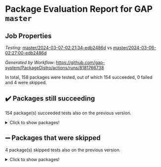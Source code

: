 # Package Evaluation Report for GAP `master`

## Job Properties

*Testing:* [master/2024-03-07-02:21:34-edb2486d](https://github.com/gap-system/PackageDistro/blob/data/reports/master/2024-03-07-02:21:34-edb2486d) vs [master/2024-03-06-02:27:00-edb2486d](https://github.com/gap-system/PackageDistro/blob/data/reports/master/2024-03-06-02:27:00-edb2486d)

*Generated by Workflow:* https://github.com/gap-system/PackageDistro/actions/runs/8181766738

In total, 158 packages were tested, out of which 154 succeeded, 0 failed and 4 were skipped.

## :heavy_check_mark: Packages still succeeding

154 package(s) succeeded tests also on the previous version.
<details><summary>Click to show packages!</summary>

- 4ti2interface 2023.02-04 [(success)](https://github.com/gap-system/PackageDistro/actions/runs/8181766738/job/22372220166)
- ace 5.6.2 [(success)](https://github.com/gap-system/PackageDistro/actions/runs/8181766738/job/22372220268)
- aclib 1.3.2 [(success)](https://github.com/gap-system/PackageDistro/actions/runs/8181766738/job/22372220374)
- agt 0.3.1 [(success)](https://github.com/gap-system/PackageDistro/actions/runs/8181766738/job/22372220483)
- alnuth 3.2.1 [(success)](https://github.com/gap-system/PackageDistro/actions/runs/8181766738/job/22372220595)
- anupq 3.3.0 [(success)](https://github.com/gap-system/PackageDistro/actions/runs/8181766738/job/22372220705)
- atlasrep 2.1.8 [(success)](https://github.com/gap-system/PackageDistro/actions/runs/8181766738/job/22372220818)
- autodoc 2023.06.19 [(success)](https://github.com/gap-system/PackageDistro/actions/runs/8181766738/job/22372220923)
- automata 1.15 [(success)](https://github.com/gap-system/PackageDistro/actions/runs/8181766738/job/22372222806)
- automgrp 1.3.2 [(success)](https://github.com/gap-system/PackageDistro/actions/runs/8181766738/job/22372223185)
- autpgrp 1.11 [(success)](https://github.com/gap-system/PackageDistro/actions/runs/8181766738/job/22372223486)
- cap 2024.02-05 [(success)](https://github.com/gap-system/PackageDistro/actions/runs/8181766738/job/22372225227)
- caratinterface 2.3.6 [(success)](https://github.com/gap-system/PackageDistro/actions/runs/8181766738/job/22372225487)
- cddinterface 2022.11.01 [(success)](https://github.com/gap-system/PackageDistro/actions/runs/8181766738/job/22372225789)
- circle 1.6.6 [(success)](https://github.com/gap-system/PackageDistro/actions/runs/8181766738/job/22372225919)
- classicpres 1.22 [(success)](https://github.com/gap-system/PackageDistro/actions/runs/8181766738/job/22372226042)
- cohomolo 1.6.11 [(success)](https://github.com/gap-system/PackageDistro/actions/runs/8181766738/job/22372226179)
- congruence 1.2.5 [(success)](https://github.com/gap-system/PackageDistro/actions/runs/8181766738/job/22372226319)
- corelg 1.56 [(success)](https://github.com/gap-system/PackageDistro/actions/runs/8181766738/job/22372226445)
- crime 1.6 [(success)](https://github.com/gap-system/PackageDistro/actions/runs/8181766738/job/22372226600)
- crisp 1.4.6 [(success)](https://github.com/gap-system/PackageDistro/actions/runs/8181766738/job/22372226773)
- crypting 0.10.4 [(success)](https://github.com/gap-system/PackageDistro/actions/runs/8181766738/job/22372226921)
- cryst 4.1.27 [(success)](https://github.com/gap-system/PackageDistro/actions/runs/8181766738/job/22372227105)
- crystcat 1.1.10 [(success)](https://github.com/gap-system/PackageDistro/actions/runs/8181766738/job/22372227285)
- ctbllib 1.3.7 [(success)](https://github.com/gap-system/PackageDistro/actions/runs/8181766738/job/22372227458)
- cubefree 1.19 [(success)](https://github.com/gap-system/PackageDistro/actions/runs/8181766738/job/22372227632)
- curlinterface 2.3.2 [(success)](https://github.com/gap-system/PackageDistro/actions/runs/8181766738/job/22372227853)
- cvec 2.8.1 [(success)](https://github.com/gap-system/PackageDistro/actions/runs/8181766738/job/22372228015)
- datastructures 0.3.0 [(success)](https://github.com/gap-system/PackageDistro/actions/runs/8181766738/job/22372228199)
- deepthought 1.0.6 [(success)](https://github.com/gap-system/PackageDistro/actions/runs/8181766738/job/22372228394)
- design 1.8 [(success)](https://github.com/gap-system/PackageDistro/actions/runs/8181766738/job/22372228556)
- difsets 2.3.1 [(success)](https://github.com/gap-system/PackageDistro/actions/runs/8181766738/job/22372228758)
- digraphs 1.7.1 [(success)](https://github.com/gap-system/PackageDistro/actions/runs/8181766738/job/22372228915)
- edim 1.3.8 [(success)](https://github.com/gap-system/PackageDistro/actions/runs/8181766738/job/22372229070)
- example 4.3.4 [(success)](https://github.com/gap-system/PackageDistro/actions/runs/8181766738/job/22372229229)
- examplesforhomalg 2023.10-01 [(success)](https://github.com/gap-system/PackageDistro/actions/runs/8181766738/job/22372229385)
- factint 1.6.3 [(success)](https://github.com/gap-system/PackageDistro/actions/runs/8181766738/job/22372229592)
- ferret 1.0.10 [(success)](https://github.com/gap-system/PackageDistro/actions/runs/8181766738/job/22372229773)
- fga 1.5.0 [(success)](https://github.com/gap-system/PackageDistro/actions/runs/8181766738/job/22372229964)
- fining 1.5.6 [(success)](https://github.com/gap-system/PackageDistro/actions/runs/8181766738/job/22372230136)
- float 1.0.4 [(success)](https://github.com/gap-system/PackageDistro/actions/runs/8181766738/job/22372230307)
- format 1.4.4 [(success)](https://github.com/gap-system/PackageDistro/actions/runs/8181766738/job/22372230509)
- forms 1.2.9 [(success)](https://github.com/gap-system/PackageDistro/actions/runs/8181766738/job/22372230708)
- fplsa 1.2.6 [(success)](https://github.com/gap-system/PackageDistro/actions/runs/8181766738/job/22372230942)
- fr 2.4.13 [(success)](https://github.com/gap-system/PackageDistro/actions/runs/8181766738/job/22372231123)
- francy 2.0.3 [(success)](https://github.com/gap-system/PackageDistro/actions/runs/8181766738/job/22372231347)
- fwtree 1.3 [(success)](https://github.com/gap-system/PackageDistro/actions/runs/8181766738/job/22372231507)
- gapdoc 1.6.7 [(success)](https://github.com/gap-system/PackageDistro/actions/runs/8181766738/job/22372231677)
- gauss 2023.02-04 [(success)](https://github.com/gap-system/PackageDistro/actions/runs/8181766738/job/22372231852)
- gaussforhomalg 2023.11-01 [(success)](https://github.com/gap-system/PackageDistro/actions/runs/8181766738/job/22372232052)
- gbnp 1.0.5 [(success)](https://github.com/gap-system/PackageDistro/actions/runs/8181766738/job/22372232232)
- generalizedmorphismsforcap 2024.01-01 [(success)](https://github.com/gap-system/PackageDistro/actions/runs/8181766738/job/22372232460)
- genss 1.6.8 [(success)](https://github.com/gap-system/PackageDistro/actions/runs/8181766738/job/22372232651)
- gradedmodules 2024.01-01 [(success)](https://github.com/gap-system/PackageDistro/actions/runs/8181766738/job/22372232842)
- gradedringforhomalg 2023.08-01 [(success)](https://github.com/gap-system/PackageDistro/actions/runs/8181766738/job/22372233035)
- grape 4.9.0 [(success)](https://github.com/gap-system/PackageDistro/actions/runs/8181766738/job/22372233225)
- groupoids 1.74 [(success)](https://github.com/gap-system/PackageDistro/actions/runs/8181766738/job/22372233400)
- grpconst 2.6.5 [(success)](https://github.com/gap-system/PackageDistro/actions/runs/8181766738/job/22372233570)
- guarana 0.96.3 [(success)](https://github.com/gap-system/PackageDistro/actions/runs/8181766738/job/22372233772)
- guava 3.18 [(success)](https://github.com/gap-system/PackageDistro/actions/runs/8181766738/job/22372233954)
- hap 1.62 [(success)](https://github.com/gap-system/PackageDistro/actions/runs/8181766738/job/22372234116)
- hapcryst 0.1.15 [(success)](https://github.com/gap-system/PackageDistro/actions/runs/8181766738/job/22372234323)
- hecke 1.5.3 [(success)](https://github.com/gap-system/PackageDistro/actions/runs/8181766738/job/22372234491)
- help 3.5 [(success)](https://github.com/gap-system/PackageDistro/actions/runs/8181766738/job/22372234659)
- homalg 2024.01-01 [(success)](https://github.com/gap-system/PackageDistro/actions/runs/8181766738/job/22372234808)
- homalgtocas 2023.11-01 [(success)](https://github.com/gap-system/PackageDistro/actions/runs/8181766738/job/22372234943)
- idrel 2.46 [(success)](https://github.com/gap-system/PackageDistro/actions/runs/8181766738/job/22372235078)
- images 1.3.2 [(success)](https://github.com/gap-system/PackageDistro/actions/runs/8181766738/job/22372235235)
- intpic 0.3.0 [(success)](https://github.com/gap-system/PackageDistro/actions/runs/8181766738/job/22372235356)
- io 4.8.2 [(success)](https://github.com/gap-system/PackageDistro/actions/runs/8181766738/job/22372235501)
- io_forhomalg 2023.02-04 [(success)](https://github.com/gap-system/PackageDistro/actions/runs/8181766738/job/22372235637)
- irredsol 1.4.4 [(success)](https://github.com/gap-system/PackageDistro/actions/runs/8181766738/job/22372235771)
- json 2.2.0 [(success)](https://github.com/gap-system/PackageDistro/actions/runs/8181766738/job/22372235894)
- jupyterkernel 1.5.0 [(success)](https://github.com/gap-system/PackageDistro/actions/runs/8181766738/job/22372235996)
- jupyterviz 1.5.6 [(success)](https://github.com/gap-system/PackageDistro/actions/runs/8181766738/job/22372236116)
- kan 1.37 [(success)](https://github.com/gap-system/PackageDistro/actions/runs/8181766738/job/22372236220)
- kbmag 1.5.11 [(success)](https://github.com/gap-system/PackageDistro/actions/runs/8181766738/job/22372236316)
- laguna 3.9.6 [(success)](https://github.com/gap-system/PackageDistro/actions/runs/8181766738/job/22372236426)
- liealgdb 2.2.1 [(success)](https://github.com/gap-system/PackageDistro/actions/runs/8181766738/job/22372236554)
- liepring 2.8 [(success)](https://github.com/gap-system/PackageDistro/actions/runs/8181766738/job/22372236687)
- liering 2.4.2 [(success)](https://github.com/gap-system/PackageDistro/actions/runs/8181766738/job/22372236816)
- linearalgebraforcap 2024.02-02 [(success)](https://github.com/gap-system/PackageDistro/actions/runs/8181766738/job/22372236953)
- localizeringforhomalg 2023.10-01 [(success)](https://github.com/gap-system/PackageDistro/actions/runs/8181766738/job/22372237085)
- loops 3.4.3 [(success)](https://github.com/gap-system/PackageDistro/actions/runs/8181766738/job/22372237206)
- lpres 1.0.3 [(success)](https://github.com/gap-system/PackageDistro/actions/runs/8181766738/job/22372237341)
- majoranaalgebras 1.5.1 [(success)](https://github.com/gap-system/PackageDistro/actions/runs/8181766738/job/22372237527)
- mapclass 1.4.6 [(success)](https://github.com/gap-system/PackageDistro/actions/runs/8181766738/job/22372237666)
- matgrp 0.70 [(success)](https://github.com/gap-system/PackageDistro/actions/runs/8181766738/job/22372237798)
- matricesforhomalg 2024.02-01 [(success)](https://github.com/gap-system/PackageDistro/actions/runs/8181766738/job/22372237958)
- modisom 2.5.4 [(success)](https://github.com/gap-system/PackageDistro/actions/runs/8181766738/job/22372238108)
- modulepresentationsforcap 2024.01-04 [(success)](https://github.com/gap-system/PackageDistro/actions/runs/8181766738/job/22372238255)
- modules 2024.01-01 [(success)](https://github.com/gap-system/PackageDistro/actions/runs/8181766738/job/22372238414)
- monoidalcategories 2024.02-04 [(success)](https://github.com/gap-system/PackageDistro/actions/runs/8181766738/job/22372238565)
- nconvex 2022.09-01 [(success)](https://github.com/gap-system/PackageDistro/actions/runs/8181766738/job/22372238720)
- nilmat 1.4.2 [(success)](https://github.com/gap-system/PackageDistro/actions/runs/8181766738/job/22372238866)
- nock 1.5 [(success)](https://github.com/gap-system/PackageDistro/actions/runs/8181766738/job/22372239012)
- normalizinterface 1.3.6 [(success)](https://github.com/gap-system/PackageDistro/actions/runs/8181766738/job/22372239164)
- nq 2.5.11 [(success)](https://github.com/gap-system/PackageDistro/actions/runs/8181766738/job/22372239341)
- numericalsgps 1.3.1 [(success)](https://github.com/gap-system/PackageDistro/actions/runs/8181766738/job/22372239509)
- openmath 11.5.3 [(success)](https://github.com/gap-system/PackageDistro/actions/runs/8181766738/job/22372239667)
- orb 4.9.0 [(success)](https://github.com/gap-system/PackageDistro/actions/runs/8181766738/job/22372239860)
- packagemanager 1.4.3 [(success)](https://github.com/gap-system/PackageDistro/actions/runs/8181766738/job/22372240062)
- patternclass 2.4.3 [(success)](https://github.com/gap-system/PackageDistro/actions/runs/8181766738/job/22372240267)
- permut 2.0.5 [(success)](https://github.com/gap-system/PackageDistro/actions/runs/8181766738/job/22372240485)
- polenta 1.3.10 [(success)](https://github.com/gap-system/PackageDistro/actions/runs/8181766738/job/22372240641)
- polymaking 0.8.7 [(success)](https://github.com/gap-system/PackageDistro/actions/runs/8181766738/job/22372240778)
- primgrp 3.4.4 [(success)](https://github.com/gap-system/PackageDistro/actions/runs/8181766738/job/22372240936)
- profiling 2.5.4 [(success)](https://github.com/gap-system/PackageDistro/actions/runs/8181766738/job/22372241104)
- qdistrnd 0.9.4 [(success)](https://github.com/gap-system/PackageDistro/actions/runs/8181766738/job/22372241241)
- qpa 1.35 [(success)](https://github.com/gap-system/PackageDistro/actions/runs/8181766738/job/22372241380)
- quagroup 1.8.4 [(success)](https://github.com/gap-system/PackageDistro/actions/runs/8181766738/job/22372241515)
- radiroot 2.9 [(success)](https://github.com/gap-system/PackageDistro/actions/runs/8181766738/job/22372241641)
- rcwa 4.7.1 [(success)](https://github.com/gap-system/PackageDistro/actions/runs/8181766738/job/22372241775)
- rds 1.8 [(success)](https://github.com/gap-system/PackageDistro/actions/runs/8181766738/job/22372241917)
- recog 1.4.2 [(success)](https://github.com/gap-system/PackageDistro/actions/runs/8181766738/job/22372242040)
- repndecomp 1.3.0 [(success)](https://github.com/gap-system/PackageDistro/actions/runs/8181766738/job/22372242135)
- repsn 3.1.2 [(success)](https://github.com/gap-system/PackageDistro/actions/runs/8181766738/job/22372242234)
- resclasses 4.7.3 [(success)](https://github.com/gap-system/PackageDistro/actions/runs/8181766738/job/22372242343)
- ringsforhomalg 2023.11-02 [(success)](https://github.com/gap-system/PackageDistro/actions/runs/8181766738/job/22372242519)
- sco 2023.08-01 [(success)](https://github.com/gap-system/PackageDistro/actions/runs/8181766738/job/22372242678)
- scscp 2.4.2 [(success)](https://github.com/gap-system/PackageDistro/actions/runs/8181766738/job/22372242877)
- semigroups 5.3.6 [(success)](https://github.com/gap-system/PackageDistro/actions/runs/8181766738/job/22372243090)
- sglppow 2.3 [(success)](https://github.com/gap-system/PackageDistro/actions/runs/8181766738/job/22372243275)
- sgpviz 0.999.5 [(success)](https://github.com/gap-system/PackageDistro/actions/runs/8181766738/job/22372243486)
- simpcomp 2.1.14 [(success)](https://github.com/gap-system/PackageDistro/actions/runs/8181766738/job/22372243688)
- singular 2023.02.09 [(success)](https://github.com/gap-system/PackageDistro/actions/runs/8181766738/job/22372243880)
- sl2reps 1.1 [(success)](https://github.com/gap-system/PackageDistro/actions/runs/8181766738/job/22372244066)
- sla 1.5.3 [(success)](https://github.com/gap-system/PackageDistro/actions/runs/8181766738/job/22372244253)
- smallgrp 1.5.3 [(success)](https://github.com/gap-system/PackageDistro/actions/runs/8181766738/job/22372244456)
- smallsemi 0.6.13 [(success)](https://github.com/gap-system/PackageDistro/actions/runs/8181766738/job/22372244612)
- sonata 2.9.6 [(success)](https://github.com/gap-system/PackageDistro/actions/runs/8181766738/job/22372244800)
- sophus 1.27 [(success)](https://github.com/gap-system/PackageDistro/actions/runs/8181766738/job/22372244916)
- sotgrps 1.2 [(success)](https://github.com/gap-system/PackageDistro/actions/runs/8181766738/job/22372245071)
- spinsym 1.5.2 [(success)](https://github.com/gap-system/PackageDistro/actions/runs/8181766738/job/22372245226)
- standardff 1.0 [(success)](https://github.com/gap-system/PackageDistro/actions/runs/8181766738/job/22372245403)
- symbcompcc 1.3.2 [(success)](https://github.com/gap-system/PackageDistro/actions/runs/8181766738/job/22372245552)
- thelma 1.3 [(success)](https://github.com/gap-system/PackageDistro/actions/runs/8181766738/job/22372245681)
- tomlib 1.2.11 [(success)](https://github.com/gap-system/PackageDistro/actions/runs/8181766738/job/22372245842)
- toolsforhomalg 2023.11-01 [(success)](https://github.com/gap-system/PackageDistro/actions/runs/8181766738/job/22372245989)
- toric 1.9.5 [(success)](https://github.com/gap-system/PackageDistro/actions/runs/8181766738/job/22372246130)
- toricvarieties 2022.07.13 [(success)](https://github.com/gap-system/PackageDistro/actions/runs/8181766738/job/22372246316)
- transgrp 3.6.5 [(success)](https://github.com/gap-system/PackageDistro/actions/runs/8181766738/job/22372246521)
- typeset 1.2.2 [(success)](https://github.com/gap-system/PackageDistro/actions/runs/8181766738/job/22372246723)
- ugaly 4.1.3 [(success)](https://github.com/gap-system/PackageDistro/actions/runs/8181766738/job/22372246899)
- unipot 1.5 [(success)](https://github.com/gap-system/PackageDistro/actions/runs/8181766738/job/22372247118)
- unitlib 4.2.0 [(success)](https://github.com/gap-system/PackageDistro/actions/runs/8181766738/job/22372247266)
- utils 0.85 [(success)](https://github.com/gap-system/PackageDistro/actions/runs/8181766738/job/22372247454)
- uuid 0.7 [(success)](https://github.com/gap-system/PackageDistro/actions/runs/8181766738/job/22372247644)
- walrus 0.9991 [(success)](https://github.com/gap-system/PackageDistro/actions/runs/8181766738/job/22372247857)
- wedderga 4.10.5 [(success)](https://github.com/gap-system/PackageDistro/actions/runs/8181766738/job/22372248042)
- xmod 2.92 [(success)](https://github.com/gap-system/PackageDistro/actions/runs/8181766738/job/22372248237)
- xmodalg 1.23 [(success)](https://github.com/gap-system/PackageDistro/actions/runs/8181766738/job/22372248413)
- yangbaxter 0.10.3 [(success)](https://github.com/gap-system/PackageDistro/actions/runs/8181766738/job/22372248612)
- zeromqinterface 0.14 [(success)](https://github.com/gap-system/PackageDistro/actions/runs/8181766738/job/22372248805)
</details>

## :heavy_minus_sign: Packages that were skipped

4 package(s) skipped tests also on the previous version.
<details><summary>Click to show packages!</summary>

- browse 1.8.21 [(skipped)](https://github.com/gap-system/PackageDistro/actions/runs/8181766738/job/22372031862)
- itc 1.5.1 [(skipped)](https://github.com/gap-system/PackageDistro/actions/runs/8181766738/job/22372031862)
- polycyclic 2.16 [(skipped)](https://github.com/gap-system/PackageDistro/actions/runs/8181766738/job/22372031862)
- xgap 4.32 [(skipped)](https://github.com/gap-system/PackageDistro/actions/runs/8181766738/job/22372031862)
</details>

